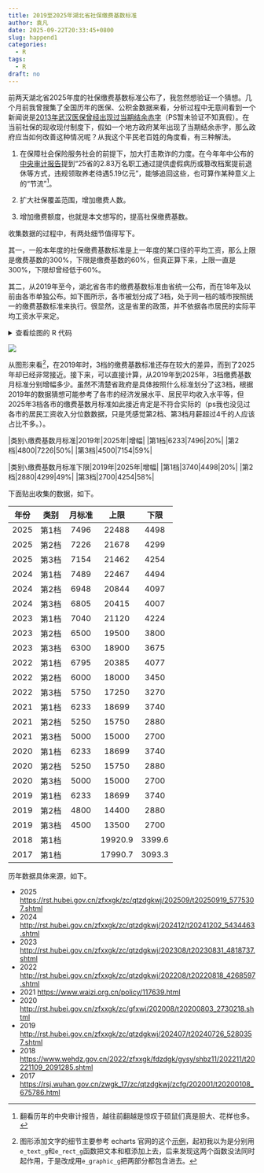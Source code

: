 ```yaml
---
title: 2019至2025年湖北省社保缴费基数标准
author: 袁凡
date: 2025-09-22T20:33:45+0800
slug: happend1
categories:
  - R
tags:
  - R
draft: no
---
```


<!--more-->

前两天湖北省2025年度的社保缴费基数标准公布了，我忽然想验证一个猜想。几个月前我曾搜集了全国历年的医保、公积金数据来看，分析过程中无意间看到一个新闻说是[2013年武汉医保曾经出现过当期结余赤字](https://pincong.rocks/article/54960)（PS暂未验证不知真假）。在当前社保的现收现付制度下，假如一个地方政府某年出现了当期结余赤字，那么政府应当如何改善这种情况呢？从我这个平民老百姓的角度看，有三种解法。

1. 在保障社会保险服务社会的前提下，加大打击欺诈的力度。在今年年中公布的[中央审计报告](https://www.audit.gov.cn/n5/n26/c10619920/part/10690741.pdf)提到“25省的2.83万名职工通过提供虚假病历或篡改档案提前退休等方式，违规领取养老待遇5.19亿元”，能够追回这些，也可算作某种意义上的“节流”[^1]。

[^1]:翻看历年的中央审计报告，越往前翻越是惊叹于硕鼠们真是胆大、花样也多。

2. 扩大社保覆盖范围，增加缴费人数。

3. 增加缴费额度，也就是本文想写的，提高社保缴费基数。

收集数据的过程中，有两处细节值得写下。

其一，一般本年度的社保缴费基数标准是上一年度的某口径的平均工资，那么上限是缴费基数的300%，下限是缴费基数的60%，但真正算下来，上限一直是300%，下限却曾经低于60%。

其二，从2019年至今，湖北省各市的缴费基数标准由省统一公布，而在18年及以前由各市单独公布。如下图所示，各市被划分成了3档，处于同一档的城市按照统一的缴费基数标准来执行。很显然，这是省里的政策，并不依据各市居民的实际平均工资水平来定。

<details>
<summary>查看绘图的 R 代码</summary>
<pre><code>

```r
#library(readxl)
library(data.table)
library(echarts4r)

# 数据比较少，文件不上传，直接放在文章末尾
# data <- read_xlsx('C:/Users/yuanfan/Desktop/社保缴费基数.xlsx', sheet = 2)
setDT(data)

data[`年份` >= 2019, ] |>
  group_by(`类别`) |>
  e_charts(`年份`) |>
  e_line(`月标准`) |>
  e_color(c('#274637FF', '#58A449FF', '#CEC917FF')) |>
  e_x_axis(type = 'category') |>
  e_title(text = '2017至2025年度湖北省社保缴费基数月标准（元）', left = 'center') |>
  e_legend(top = '7%') |>
  e_tooltip(trigger = 'axis') |>
  e_labels(position = 'top',overflow = 'truncate')|>
  e_graphic_g(elements = list(
    list(
      type = "rect",
      left = "70%",
      top = "60%",
      z = 100,
      shape = list(width = 240, height = 120),
      style = list(
        fill = "#fff",
        stroke = "#555",
        lineWidth = 1,
        shadowBlur = 8,
        shadowOffsetX = 3,
        shadowOffsetY = 3,
        shadowColor = "rgba(0,0,0,0.2)"
      )
    ),
    list(
      type = "text",
      left = "70%",
      top = "60%",
      z = 101,
      style = list(
        text = "第1档：武汉市和省直。\n第2档：黄石市、十堰市、襄阳市、宜昌市、荆门市、随州市、恩施州。\n第3档：荆州市、鄂州市、孝感市、黄冈市、咸宁市、仙桃市、天门市、潜江市、神农架林区。",
        fill = "#333",
        width = 240,
        height = 120,
        overflow = "break",
        font = "14px Microsoft YaHei",
        textAlign = "left",
        verticalAlign = "top",
        lineHeight = 20
      )
    )
  ))
```

</code></pre>
</details>

![](https://yuanfan.rbind.io/images/2025/20250922.png)

从图形来看[^2]，在2019年时，3档的缴费基数标准还存在较大的差异，而到了2025年却已经非常接近。接下来，可以直接计算，从2019年到2025年，3档缴费基数月标准分别增幅多少。虽然不清楚省政府是具体按照什么标准划分了这3档，根据2019年的数据猜想可能参考了各市的经济发展水平、居民平均收入水平等，但2025年3档各市的缴费基数月标准如此接近肯定是不符合实际的（ps我也没见过各市的居民工资收入分位数数据，只是凭感觉第2档、第3档月薪超过4千的人应该占比不多。）。

[^2]:图形添加文字的细节主要参考 echarts 官网的这个[示例](https://echarts.apache.org/examples/en/editor.html?c=line-graphic&edit=1&reset=1)，起初我以为是分别用 `e_text_g`和`e_rect_g`函数把文本和框添加上去，后来发现这两个函数没法同时起作用，于是改成用`e_graphic_g`把两部分都包含进去。

|类别`\`缴费基数月标准|2019年|2025年|增幅|
|第1档|6233|7496|20%|
|第2档|4800|7226|50%|
|第3档|4500|7154|59%|

|类别`\`缴费基数月标准下限|2019年|2025年|增幅|
|第1档|3740|4498|20%|
|第2档|2880|4299|49%|
|第3档|2700|4254|58%|


下面贴出收集的数据，如下。

|年份|类别|月标准|上限|下限|
|:--:|:--:|:--:|:--:|:--:|
|2025|第1档|7496|22488|4498|
|2025|第2档|7226|21678|4299|
|2025|第3档|7154|21462|4254|
|2024|第1档|7489|22467|4494|
|2024|第2档|6948|20844|4097|
|2024|第3档|6805|20415|4007|
|2023|第1档|7040|21120|4224|
|2023|第2档|6500|19500|3800|
|2023|第3档|6300|18900|3675|
|2022|第1档|6795|20385|4077|
|2022|第2档|6000|18000|3450|
|2022|第3档|5750|17250|3270|
|2021|第1档|6233|18699|3740|
|2021|第2档|5250|15750|2880|
|2021|第3档|5000|15000|2700|
|2020|第1档|6233|18699|3740|
|2020|第2档|5250|15750|2880|
|2020|第3档|5000|15000|2700|
|2019|第1档|6233|18699|3740|
|2019|第2档|4800|14400|2880|
|2019|第3档|4500|13500|2700|
|2018|第1档||19920.9|3399.6|
|2017|第1档||17990.7|3093.3|

历年数据具体来源，如下。

+ 2025	<https://rst.hubei.gov.cn/zfxxgk/zc/qtzdgkwj/202509/t20250919_5775307.shtml>
+ 2024	<http://rst.hubei.gov.cn/zfxxgk/zc/qtzdgkwj/202412/t20241202_5434463.shtml>
+ 2023	<http://rst.hubei.gov.cn/zfxxgk/zc/qtzdgkwj/202308/t20230831_4818737.shtml>
+ 2022	<http://rst.hubei.gov.cn/zfxxgk/zc/qtzdgkwj/202208/t20220818_4268597.shtml>
+ 2021	<https://www.waizi.org.cn/policy/117639.html>
+ 2020	<http://rst.hubei.gov.cn/zfxxgk/zc/gfxwj/202008/t20200803_2730218.shtml>
+ 2019	<http://rst.hubei.gov.cn/zfxxgk/zc/qtzdgkwj/202407/t20240726_5280357.shtml>
+ 2018	<https://www.wehdz.gov.cn/2022/zfxxgk/fdzdgk/gysy/shbz11/202211/t20221109_2091285.shtml>
+ 2017	<https://rsj.wuhan.gov.cn/zwgk_17/zc/qtzdgkwj/zcfg/202001/t20200108_675786.html>
